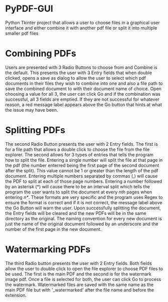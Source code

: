 # PyPDF-GUI
Python Tkinter project that allows a user to choose files in a graphical user interface and either combine it with another pdf file or split it into multiple smaller pdf files

# Combining PDFs
Users are presented with 3 Radio Buttons to choose from and Combine is the default. This presents the user with 3 Entry fields that when double clicked, opens a save as dialog to allow the user to select which pdf documents in their files they wish to combine into one and also a file path to save the combined document to with their document name of choice. Open choosing a value for all 3, the user can click Go and if the combination was successful, all 3 fields are emptied. If they are not successful for whatever reason, a red message label appears above the Go button that hints at what the issue may have been.

# Splitting PDFs
The second Radio Button presents the user with 2 Entry fields. The first is for a file path that allows a double click to choose the file from the file explorer. The second allows for 3 types of entries that tells the program how to split the file. Entering a single number will split the file at that page in the pdf (the number enterred being the first page of the second document after the split). This value cannot be 1 or greater than the length of the pdf document. Entering multiple numbers separated by commas (,) will cause the PDF to split at each of those page numbers. Entering a number followed by an asterisk (\*) will cause there to be an interval split which tells the program the user wants to split the document at every *nth* pages when entering *n\**. These formats are very specific and the program uses Regex to ensure the format is correct and if it is not correct, the message label above the Go Button will warn the user. Upon successfully splitting the document, the Entry fields will be cleared and the new PDFs will be in the same directory as the original. The naming convention for every new document is just the name of the original document followed by an underscore and the number of the first page in the new document.

# Watermarking PDFs
The third Radio button presents the user with 2 Entry fields. Both fields allow the user to double click to open the file explorer to choose PDF files to be used. The first is the main PDF and the second is for the watermark image pdf. Once a file is selected for both, the user can click Go to process the watermark. Watermarked files are saved with the same name as the main PDF file but with '\_watermarked' after the file name and before the extension. 
